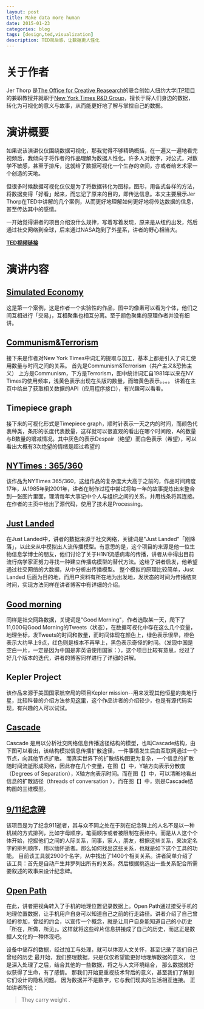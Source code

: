 ```yaml
---
layout: post
title: Make data more human
date: 2015-01-23
categories: blog
tags: [design,ted,visualization]
description: TED观后感，让数据更人性化
---
```


# 关于作者

Jer Thorp  是[The Office for Creative Reasearch](http://o-c-r.org/)的联合创始人纽约大学[ITP项目](http://itp.nyu.edu/itp/)的兼职教授并就职于[New York Times R&D Group](http://nytlabs.com/)，擅长于将人们身边的数据，转化为可视化的意义与故事，从而能更好地了解与掌控自己的数据。

# 演讲概要
如果说该演讲仅仅围绕数据可视化，那我觉得不够精确概括，在一遍又一遍地看完视频后，我倾向于将作者的作品理解为数据人性化。许多人对数字，对公式，对数学不敏感，甚至于排斥，这就给了数据可视化一个生存的空间，亦或者给艺术家一个创造的天地。


但很多时候数据可视化仅仅是为了将数据转化为图标，图形，用各式各样的方法，将数据变得「好看」起来，而忘记了原来的目的，即传达信息。本文主要展示Jer Thorp在TED中讲解的几个案例，从而更好地理解如何更好地将传达数据的信息，甚至传达其中的感情。


一开始觉得讲者的项目介绍没什么规律，写着写着发现，原来是从纽约出发，然后通过社交网络到全球，后来通过NASA跑到了外星系，讲者的野心相当大。

**[TED视频链接](http://www.ted.com/talks/jer_thorp_make_data_more_human)**


# 演讲内容

## [Simulated Economy](http://blog.blprnt.com/blog/blprnt/the-colour-economy-the-gap-between-the-rich-and-the-poor)

这是第一个案例，这是作者一个实验性的作品，图中的像素可以看为个体，他们之间互相进行「交易」，互相聚集也相互分离。至于颜色聚集的原理作者并没有细讲。

## [Communism&Terrorism](http://blog.blprnt.com/blog/blprnt/multi-faceted-searching-with-the-nytimes-apis)

接下来是作者对New York Times中词汇的提取与加工，基本上都是引入了词汇使用数量与时间之间的关系。
首先是Communism&Terrorism（共产主义&恐怖主义）
上方是Communism，下方是Terrorism，图中统计词汇自1981年以来在NY Times的使用频率，浅黄色表示出现在头版的数量，而暗黄色表示。。。。
讲着在主页中给出了获取相关数据的API（应用程序接口），有兴趣可以看看。


## Timepiece graph
接下来的可视化形式是Timepiece graph，顺时针表示一天之内的时间，而颜色代表种类，条形的长度代表数量，这样就可以很直观的看出在哪个时间段，A的数量与B数量的增减情况。其中灰色的表示Despair（绝望）而白色表示（希望），可以看出大概有3次绝望的情绪是超过希望的

## [NYTimes : 365/360](http://blog.blprnt.com/blog/blprnt/7-days-of-source-day-2-nytimes-36536)
该作品为NYTimes 365/360，这组作品的复杂度大大高于之前的，作品时间跨度17年，从1985年到2001年，讲者在制作过程中尝试将每一年的故事提炼出来整合到一张图片里面，理清每年大事记中个人与组织之间的关系，并用线条将其连接。在作者的主页中给出了源代码，使用了技术是Processing。

## [Just Landed](http://blog.blprnt.com/blog/blprnt/just-landed-processing-twitter-metacarta-hidden-data)

在Just Landed中，讲者的数据来源于社交网络，关键词是"Just Landed"「刚降落」，以此来从中模拟出人流传播模型。有意思的是，这个项目的来源是他一位生物信息学博士的朋友，他们讨论了关于H1N1流感病毒的传播，讲者从中得出目前流行病学家正努力寻找一种建立传播病模型的替代方法。这给了讲者启发，他希望通过社交网络的大数据，从中分析出传播模型。
整个模拟的原理比较简单，Just Landed 后面为目的地，而用户资料有所在地为出发地，发状态的时间为传播结束时间，实现方法同样在讲者博客中有详细的介绍。

## [Good morning](http://blog.blprnt.com/blog/blprnt/goodmorning)

同样是社交网路数据，关键词是"Good Morning"，作者选取某一天，爬下了11,000句Good Morning的Tweets（状态），在数据可视化中存在这么几个变量，地理坐标，发Tweets的时间和数量，而时间体现在颜色上，绿色表示很早，橙色表示大约早上9点，红色则是根本不再早上，黑色表示奇怪的时间。（发现中国是空白一片，一定是因为中国是非英语使用国家：），这个项目比较有意思，经过了好几个版本的迭代，讲者的博客同样进行了详细的讲解。

## Kepler Project

该作品来源于美国国家航空局的项目Kepler mission--用来发现其他恒星的类地行星，比较科普的介绍方法参见[这里](http://zh.wikipedia.org/wiki/%E5%85%8B%E5%8D%9C%E5%8B%92%E5%A4%AA%E7%A9%BA%E6%9C%9B%E9%81%A0%E9%8F%A1)，这个作品讲者的介绍较少，也是有源代码实现，有兴趣的人可以试试。

## [Cascade](http://nytlabs.com/projects/cascade.html)

Cascade 是用以分析社交网络信息传播途径结构的模型，也叫Cascade结构，由下图可以看出，该结构模拟信息传播扩散途径，一件事情发生后由互联网通过一个节点，向其他节点扩散。
而真实世界下的扩散结构图更为复杂，一个信息的扩散随时间流逝形成网络，因此存在几个变量，在图【】中，Y轴方向表示分散度（Degrees of Separation），X轴方向表示时间。而在图【】中，可以清晰地看出信息的扩散路径（threads of conversation
），而在图【】中，则是Cascade结构图的三维模型。


## [9/11纪念碑](http://blog.blprnt.com/blog/blprnt/all-the-names)

该项目是为了纪念911逝者，其与众不同之处在于刻在纪念碑上的人名不是以一种机械的方式排列，比如字母顺序，笔画顺序或者被限制在表格中。而是从人这个个体开始，挖掘他们之间的人际关系，同事，家人，朋友，根据这些关系，来决定名字的排列顺序，用以缅怀逝者。那么如何找出这些关系，也就是如下这个工具的功能。
目前该工具就2900个名字，从中找出了1400个相关关系。讲者简单介绍了该工具：首先是自动产生并罗列出所有的关系，然后根据挑选出一些关系配合所需要叙述的故事来设计纪念碑。


## [Open Path](http://blog.blprnt.com/blog/blprnt/your-device-your-data-how-to-save-your-iphone-location-data-and-help-researchers-make-the-world-a-better-place)

在此，讲者把视角转入了手机的地理位置记录数据上。Open Path通过接受手机的地理位置数据，让手机用户自身可以知道自己之前的行走路径。讲者介绍了自己曾经的参加，曾经的约会，以宣传一个概念，就是让用户自身能知道自己的小历史「所在，所做，所见」。这样就将这些碎片信息拼接成了自己的历史，而这正是数据人文化的一种体现吧。

设备中储存的数据，经过加工与处理，就可以体现人文关怀，甚至记录了我们自己曾经的历史
最开始，我们整理数据，只是仅仅希望能更好地理解数据的意义，
但是深入处理了之后，结合其他的一些数据，将之与人文环境结合，
那么数据就好似获得了生命，有了感情。
那我们开始更重视技术背后的意义，甚至我们了解到它们设计的隐私问题。
因为数据并不是数字，它与我们现实的生活相互连接。
正如讲者所说：

> They carry weight  .




